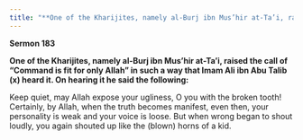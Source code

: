 ```yaml
---
title: "**One of the Kharijites, namely al-Burj ibn Mus’hir at-Ta’i, raised the call of “Command is fit for only Allah” in such a way that Imam Ali ibn Abu Talib (x) heard it. On hearing it he said the following:**" 
---
```

**Sermon 183**

**One of the Kharijites, namely al\-Burj ibn Mus’hir at\-Ta’i, raised the call of “Command is fit for only Allah” in such a way that Imam Ali ibn Abu Talib \(x\) heard it\. On hearing it he said the following:**

Keep quiet, may Allah expose your ugliness, O you with the broken tooth\! Certainly, by Allah, when the truth becomes manifest, even then, your personality is weak and your voice is loose\. But when wrong began to shout loudly, you again shouted up like the \(blown\) horns of a kid\.

<a id="page634"></a>

